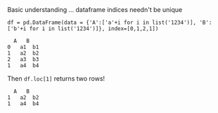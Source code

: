 ##
Basic understanding ... dataframe indices needn't be unique

```
df = pd.DataFrame(data = {'A':['a'+i for i in list('1234')], 'B':['b'+i for i in list('1234')]}, index=[0,1,2,1])
```
```
  A	  B
0	a1	b1
1	a2	b2
2	a3	b3
1	a4	b4
```
Then `df.loc[1]` returns two rows!

```
  A	  B
1	a2	b2
1	a4	b4
```



